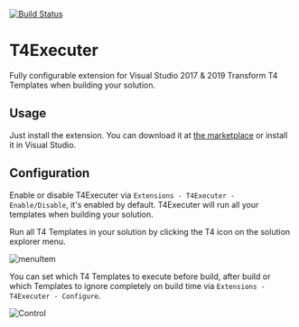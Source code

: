 [![Build Status](https://travis-ci.org/Epsilekt/T4Executer.svg?branch=master)](https://travis-ci.org/Epsilekt/T4Executer)

# T4Executer

Fully configurable extension for Visual Studio 2017 & 2019
Transform T4 Templates when building your solution. 

## Usage

Just install the extension. You can download it at [the marketplace](https://marketplace.visualstudio.com/items?itemName=TimMaes.ttexecuter) or install it in Visual Studio.

## Configuration

Enable or disable T4Executer via `Extensions - T4Executer - Enable/Disable`, it's enabled by default.
T4Executer will run all your templates when building your solution.

Run all T4 Templates in your solution by clicking the T4 icon on the solution explorer menu.

![menuItem](https://i.ibb.co/bQ90BwH/menuItem.png)

You can set which T4 Templates to execute before build, after build or which Templates to ignore completely on build time via `Extensions - T4Executer - Configure`.

![Control](https://i.ibb.co/PgW3zcK/Example-Menu.png)
